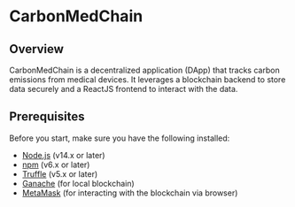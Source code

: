 # CarbonMedChain

## Overview
CarbonMedChain is a decentralized application (DApp) that tracks carbon emissions from medical devices. It leverages a blockchain backend to store data securely and a ReactJS frontend to interact with the data.

## Prerequisites

Before you start, make sure you have the following installed:

- [Node.js](https://nodejs.org/) (v14.x or later)
- [npm](https://www.npmjs.com/) (v6.x or later)
- [Truffle](https://www.trufflesuite.com/truffle) (v5.x or later)
- [Ganache](https://www.trufflesuite.com/ganache) (for local blockchain)
- [MetaMask](https://metamask.io/) (for interacting with the blockchain via browser)
